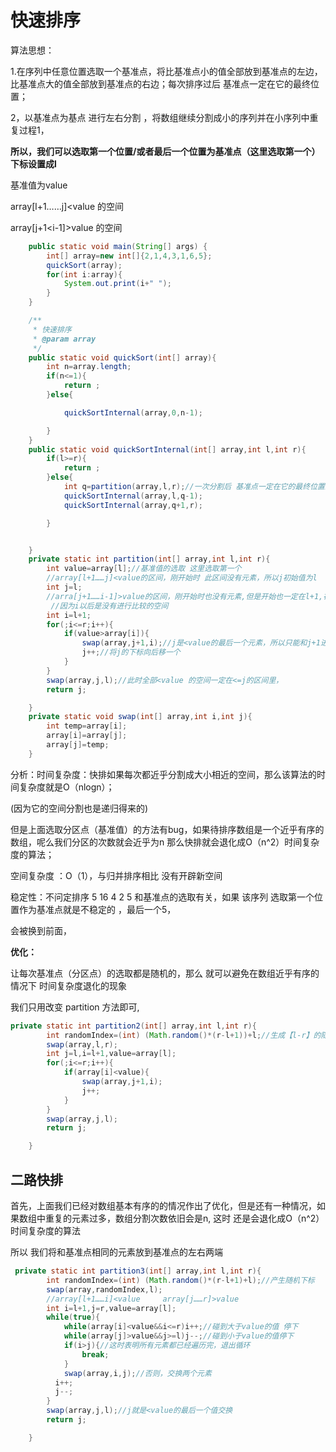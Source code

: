 # 快速排序

算法思想：

1.在序列中任意位置选取一个基准点，将比基准点小的值全部放到基准点的左边，比基准点大的值全部放到基准点的右边；每次排序过后 基准点一定在它的最终位置；

2，以基准点为基点 进行左右分割 ，将数组继续分割成小的序列并在小序列中重复过程1，

**所以，我们可以选取第一个位置/或者最后一个位置为基准点（这里选取第一个）下标设置成l**

基准值为value



array[l+1……j]<value 的空间      

array[j+1<i-1]>value 的空间





```java
    public static void main(String[] args) {
        int[] array=new int[]{2,1,4,3,1,6,5};
        quickSort(array);
        for(int i:array){
            System.out.print(i+" ");
        }
    }

    /**
     * 快速排序
     * @param array
     */
    public static void quickSort(int[] array){
        int n=array.length;
        if(n<=1){
            return ;
        }else{

            quickSortInternal(array,0,n-1);

        }
    }
    public static void quickSortInternal(int[] array,int l,int r){
        if(l>=r){
            return ;
        }else{
            int q=partition(array,l,r);//一次分割后 基准点一定在它的最终位置上
            quickSortInternal(array,l,q-1);
            quickSortInternal(array,q+1,r);

        }


    }
    private static int partition(int[] array,int l,int r){
        int value=array[l];//基准值的选取 这里选取第一个
        //array[l+1……j]<value的区间，刚开始时 此区间没有元素，所以j初始值为l
        int j=l;
        //arra[j+1……i-1]>value的区间，刚开始时也没有元素,但是开始也一定在l+1,在基准值之后
         //因为i以后是没有进行比较的空间
        int i=l+1;
        for(;i<=r;i++){
            if(value>array[i]){
                swap(array,j+1,i);//j是<value的最后一个元素，所以只能和j+1进行交换,小于value的空间扩大一个
                j++;//将j的下标向后移一个
            }
        }
        swap(array,j,l);//此时全部<value 的空间一定在<=j的区间里，
        return j;

    }
    private static void swap(int[] array,int i,int j){
        int temp=array[i];
        array[i]=array[j];
        array[j]=temp;
    }
```

 

分析：时间复杂度：快排如果每次都近乎分割成大小相近的空间，那么该算法的时间复杂度就是O（nlogn）；

(因为它的空间分割也是递归得来的)

但是上面选取分区点（基准值）的方法有bug，如果待排序数组是一个近乎有序的数组，呢么我们分区的次数就会近乎为n    那么快排就会退化成O（n^2）时间复杂度的算法；



空间复杂度 ：O（1），与归并排序相比 没有开辟新空间

稳定性：不问定排序  5 16 4 2 5  和基准点的选取有关，如果 该序列 选取第一个位置作为基准点就是不稳定的 ，最后一个5，

会被换到前面，



**优化：**

让每次基准点（分区点）的选取都是随机的，那么 就可以避免在数组近乎有序的情况下 时间复杂度退化的现象

我们只用改变  partition  方法即可,



```java
private static int partition2(int[] array,int l,int r){
        int randomIndex=(int) (Math.random()*(r-l+1))+l;//生成【l-r】的随机数
        swap(array,l,r);
        int j=l,i=l+1,value=array[l];
        for(;i<=r;i++){
            if(array[i]<value){
                swap(array,j+1,i);
                j++;
            }
        }
        swap(array,j,l);
        return j;

    }
```



## 二路快排

首先，上面我们已经对数组基本有序的的情况作出了优化，但是还有一种情况，如果数组中重复的元素过多，数组分割次数依旧会是n, 这时 还是会退化成O（n^2）时间复杂度的算法

所以 我们将和基准点相同的元素放到基准点的左右两端



```java
 private static int partition3(int[] array,int l,int r){
        int randomIndex=(int) (Math.random()*(r-l+1)+l);//产生随机下标
        swap(array,randomIndex,l);
        //array[l+1……i]<value     array[j……r]>value
        int i=l+1,j=r,value=array[l];
        while(true){
            while(array[i]<value&&i<=r)i++;//碰到大于value的值 停下
            while(array[j]>value&&j>=l)j--;//碰到小于value的值停下
            if(i>j){//这时表明所有元素都已经遍历完，退出循环
                break;
            }
            swap(array,i,j);//否则，交换两个元素
          i++;
          j--;
        }
        swap(array,j,l);//j就是<value的最后一个值交换
        return j;

    }
```

